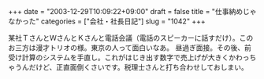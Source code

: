 +++
date = "2003-12-29T10:09:22+09:00"
draft = false
title = "仕事納めじゃなかった"
categories = ["会社・社長日記"]
slug = "1042"
+++

某社ＴさんとＷさんとＫさんと電話会議（電話のスピーカーに話すだけ）。このお三方は漫才トリオの様。東京の人って面白いなあ。
昼過ぎ面接。その後、前受け計算のシステムを手直し。これがはじき出す数字で売上げが大きくかわっちゃうんだけど、正直面倒くさいです。税理士さんと打ち合わせしておしまい。
